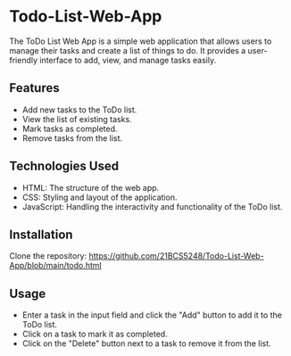 # Todo-List-Web-App
The ToDo List Web App is a simple web application that allows users to manage their tasks and create a list of things to do. It provides a user-friendly interface to add, view, and manage tasks easily.

## Features
* Add new tasks to the ToDo list.
* View the list of existing tasks.
* Mark tasks as completed.
* Remove tasks from the list.


## Technologies Used
* HTML: The structure of the web app.
* CSS: Styling and layout of the application.
* JavaScript: Handling the interactivity and functionality of the ToDo list.


## Installation
Clone the repository:
https://github.com/21BCS5248/Todo-List-Web-App/blob/main/todo.html


## Usage
* Enter a task in the input field and click the "Add" button to add it to the ToDo list.
* Click on a task to mark it as completed.
* Click on the "Delete" button next to a task to remove it from the list.

